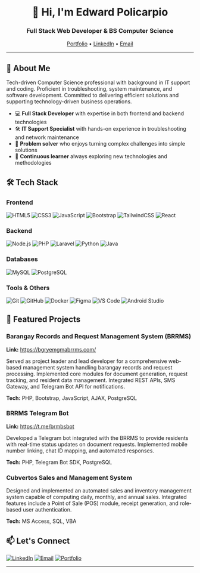 <h1 align="center">👋 Hi, I'm Edward Policarpio</h1>
<h3 align="center">Full Stack Web Developer & BS Computer Science</h3>

<p align="center">
  <a href="https://itzpoli.vercel.app/">Portfolio</a> •
  <a href="https://www.linkedin.com/in/jun-edward-policarpio-5196a4330/">LinkedIn</a> •
  <a href="mailto:212182policarpio@gmail.com">Email</a>
</p>

---

## 🚀 About Me

Tech-driven Computer Science professional with background in IT support and coding. Proficient in troubleshooting, system maintenance, and software development. Committed to delivering efficient solutions and supporting technology-driven business operations.

- 💻 **Full Stack Developer** with expertise in both frontend and backend technologies
- 🛠️ **IT Support Specialist** with hands-on experience in troubleshooting and network maintenance
- 📱 **Problem solver** who enjoys turning complex challenges into simple solutions
- 🌱 **Continuous learner** always exploring new technologies and methodologies

## 🛠️ Tech Stack

### Frontend
![HTML5](https://img.shields.io/badge/HTML5-E34F26?style=for-the-badge&logo=html5&logoColor=white)
![CSS3](https://img.shields.io/badge/CSS3-1572B6?style=for-the-badge&logo=css3&logoColor=white)
![JavaScript](https://img.shields.io/badge/JavaScript-F7DF1E?style=for-the-badge&logo=javascript&logoColor=black)
![Bootstrap](https://img.shields.io/badge/Bootstrap-7952B3?style=for-the-badge&logo=bootstrap&logoColor=white)
![TailwindCSS](https://img.shields.io/badge/Tailwind_CSS-38B2AC?style=for-the-badge&logo=tailwind-css&logoColor=white)
![React](https://img.shields.io/badge/React-20232A?style=for-the-badge&logo=react&logoColor=61DAFB)

### Backend
![Node.js](https://img.shields.io/badge/Node.js-339933?style=for-the-badge&logo=nodedotjs&logoColor=white)
![PHP](https://img.shields.io/badge/PHP-777BB4?style=for-the-badge&logo=php&logoColor=white)
![Laravel](https://img.shields.io/badge/Laravel-FF2D20?style=for-the-badge&logo=laravel&logoColor=white)
![Python](https://img.shields.io/badge/Python-3776AB?style=for-the-badge&logo=python&logoColor=white)
![Java](https://img.shields.io/badge/Java-ED8B00?style=for-the-badge&logo=openjdk&logoColor=white)

### Databases
![MySQL](https://img.shields.io/badge/MySQL-005C84?style=for-the-badge&logo=mysql&logoColor=white)
![PostgreSQL](https://img.shields.io/badge/PostgreSQL-316192?style=for-the-badge&logo=postgresql&logoColor=white)

### Tools & Others
![Git](https://img.shields.io/badge/Git-F05032?style=for-the-badge&logo=git&logoColor=white)
![GitHub](https://img.shields.io/badge/GitHub-100000?style=for-the-badge&logo=github&logoColor=white)
![Docker](https://img.shields.io/badge/Docker-2496ED?style=for-the-badge&logo=docker&logoColor=white)
![Figma](https://img.shields.io/badge/Figma-F24E1E?style=for-the-badge&logo=figma&logoColor=white)
![VS Code](https://img.shields.io/badge/VS_Code-007ACC?style=for-the-badge&logo=visual-studio-code&logoColor=white)
![Android Studio](https://img.shields.io/badge/Android_Studio-3DDC84?style=for-the-badge&logo=android-studio&logoColor=white)

## 🌟 Featured Projects

### Barangay Records and Request Management System (BRRMS)
**Link:** https://bgryemgmabrrms.com/

Served as project leader and lead developer for a comprehensive web-based management system handling barangay records and request processing. Implemented core modules for document generation, request tracking, and resident data management. Integrated REST APIs, SMS Gateway, and Telegram Bot API for notifications.

**Tech:** PHP, Bootstrap, JavaScript, AJAX, PostgreSQL

### BRRMS Telegram Bot
**Link:** https://t.me/brmbsbot

Developed a Telegram bot integrated with the BRRMS to provide residents with real-time status updates on document requests. Implemented mobile number linking, chat ID mapping, and automated responses.

**Tech:** PHP, Telegram Bot SDK, PostgreSQL

### Cubvertos Sales and Management System

Designed and implemented an automated sales and inventory management system capable of computing daily, monthly, and annual sales. Integrated features include a Point of Sale (POS) module, receipt generation, and role-based user authentication.

**Tech:** MS Access, SQL, VBA

## 📫 Let's Connect

[![LinkedIn](https://img.shields.io/badge/LinkedIn-0077B5?style=for-the-badge&logo=linkedin&logoColor=white)](https://www.linkedin.com/in/jun-edward-policarpio-5196a4330/)
[![Email](https://img.shields.io/badge/Email-D14836?style=for-the-badge&logo=gmail&logoColor=white)](mailto:212182policarpio@gmail.com)
[![Portfolio](https://img.shields.io/badge/Portfolio-%23000000.svg?style=for-the-badge&logo=firefox&logoColor=#FF7139)](https://itzpoli.vercel.app/)

---
